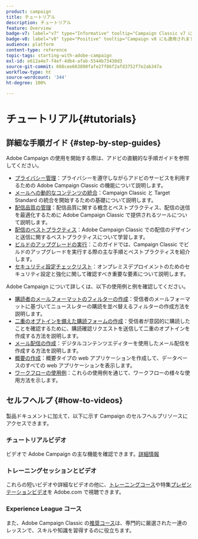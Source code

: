 ```yaml
---
product: campaign
title: チュートリアル
description: チュートリアル
feature: Overview
badge-v7: label="v7" type="Informative" tooltip="Campaign Classic v7 に適用されます"
badge-v8: label="v8" type="Positive" tooltip="Campaign v8 にも適用されます"
audience: platform
content-type: reference
topic-tags: starting-with-adobe-campaign
exl-id: e612a4e7-f4ef-4db4-afab-5544b73430d3
source-git-commit: 668cee663890fafe27f86f2afd3752f7e2ab347a
workflow-type: ht
source-wordcount: '344'
ht-degree: 100%

---
```


# チュートリアル{#tutorials}



## 詳細な手順ガイド {#step-by-step-guides}

Adobe Campaign の使用を開始する際は、アドビの直観的な手順ガイドを参照してください。

* [プライバシー管理](https://helpx.adobe.com/jp/campaign/kb/acc-privacy.html)：プライバシーを遵守しながらアドビのサービスを利用するための Adobe Campaign Classic の機能について説明します。
* [メールへの動的なコンテンツの統合](https://experienceleague.adobe.com/docs/campaign-classic/using/integrating-with-adobe-experience-cloud/adobe-target/inserting-a-dynamic-image.html?lang=ja)：Campaign Classic と Target Standard の統合を開始するための基礎について説明します。
* [配信品質の管理](../../delivery/using/about-deliverability.md)：配信品質に関する概念とベストプラクティス、配信の送信を最適化するために Adobe Campaign Classic で提供されるツールについて説明します。
* [配信のベストプラクティス](../../delivery/using/delivery-best-practices.md)：Adobe Campaign Classic での配信のデザインと送信に関するベストプラクティスについて学習します。
* [ビルドのアップグレードの実行](https://helpx.adobe.com/jp/campaign/kb/acc-build-upgrade.html)：このガイドでは、Campaign Classic でビルドのアップグレードを実行する際の主な手順とベストプラクティスを紹介します。
* [セキュリティ設定チェックリスト](https://helpx.adobe.com/jp/campaign/kb/acc-security.html)：オンプレミスデプロイメントのためのセキュリティ設定と強化に関して確認すべき重要な要素について説明します。

Adobe Campaign について詳しくは、以下の使用例と例を確認してください。

* [購読者のメールフォーマットのフィルターの作成](../../platform/using/use-case.md#creating-a-filter-on-the-email-format-of-subscribers)：受信者のメールフォーマットに基づいてニュースレターの購読を並べ替えるフィルターの作成方法を説明します。
* [二重のオプトインを備えた購読フォームの作成](../../web/using/use-cases-web-forms.md#create-a-subscription--form-with-double-opt-in)：受信者が意図的に購読したことを確認するために、購読確認リクエストを送信して二重のオプトインを作成する方法を説明します。
* [メール配信の作成](../../web/using/use-case-creating-an-email-delivery.md)：デジタルコンテンツエディターを使用したメール配信を作成する方法を説明します。
* [概要の作成](../../web/using/use-cases-creating-overviews.md)：概要タイプの web アプリケーションを作成して、データベースのすべての web アプリケーションを表示します。
* [ワークフローの使用例](../../workflow/using/about-workflow-use-cases.md)：これらの使用例を通じて、ワークフローの様々な使用方法を示します。

## セルフヘルプ {#how-to-videos}

製品ドキュメントに加えて、以下に示す Campaign のセルフヘルプリソースにアクセスできます。

### チュートリアルビデオ

ビデオで Adobe Campaign の主な機能を確認できます。[詳細情報](https://experienceleague.adobe.com/docs/campaign-classic-learn/tutorials/overview.html?lang=ja)

### トレーニングセッションとビデオ

これらの短いビデオや詳細なビデオの他に、[トレーニングコース](https://learning.adobe.com/catalog.html)や特集[プレゼンテーションビデオ](https://experienceleague.adobe.com/docs/home-tutorials.html?lang=ja)を Adobe.com で視聴できます。

### Experience League コース

また、Adobe Campaign Classic の[推奨コース](https://experienceleague.adobe.com/?lang=ja#dashboard/learning)は、専門的に厳選された一連のレッスンで、スキルや知識を習得するのに役立ちます。

